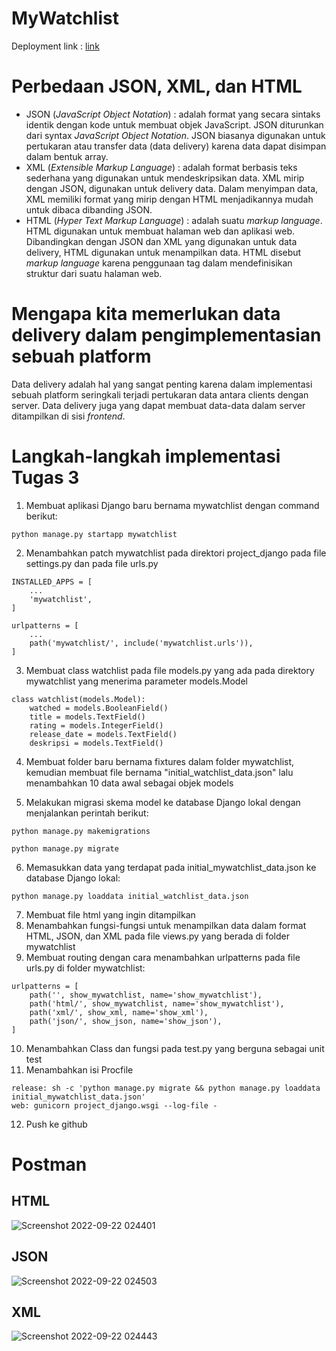 # MyWatchlist
Deployment link : [link](https://yotugas1.herokuapp.com/mywatchlist/)

# Perbedaan JSON, XML, dan HTML
* JSON (_JavaScript Object Notation_) : adalah format yang secara sintaks identik dengan kode untuk membuat objek JavaScript. JSON diturunkan dari syntax _JavaScript Object Notation_. JSON biasanya digunakan untuk pertukaran atau transfer data (data delivery) karena data dapat disimpan dalam bentuk array.
* XML (_Extensible Markup Language_)  : adalah format berbasis teks sederhana yang digunakan untuk mendeskripsikan data. XML mirip dengan JSON, digunakan untuk delivery data. Dalam menyimpan data, XML memiliki format yang mirip dengan HTML menjadikannya mudah untuk dibaca dibanding JSON.
* HTML (_Hyper Text Markup Language_) : adalah suatu _markup language_. HTML digunakan untuk membuat halaman web dan aplikasi web. Dibandingkan dengan JSON dan XML yang digunakan untuk data delivery, HTML digunakan untuk menampilkan data. HTML disebut _markup language_ karena penggunaan tag dalam mendefinisikan struktur dari suatu halaman web.

# Mengapa kita memerlukan data delivery dalam pengimplementasian sebuah platform
Data delivery adalah hal yang sangat penting karena dalam implementasi sebuah platform seringkali terjadi pertukaran data antara clients dengan server. Data delivery juga yang dapat membuat data-data dalam server ditampilkan di sisi _frontend_.

# Langkah-langkah implementasi Tugas 3
1. Membuat aplikasi Django baru bernama mywatchlist dengan command berikut:

```shell
python manage.py startapp mywatchlist
```

2. Menambahkan patch mywatchlist pada direktori project_django pada file settings.py dan pada file urls.py

```shell
INSTALLED_APPS = [
    ...
    'mywatchlist',
]
```

```shell
urlpatterns = [
    ...
    path('mywatchlist/', include('mywatchlist.urls')),
]

```

3. Membuat class watchlist pada file models.py yang ada pada direktory mywatchlist yang menerima parameter models.Model 

```shell
class watchlist(models.Model):
    watched = models.BooleanField()
    title = models.TextField()
    rating = models.IntegerField()
    release_date = models.TextField()
    deskripsi = models.TextField()
```

4. Membuat folder baru bernama fixtures dalam folder mywatchlist, kemudian membuat file bernama "initial_watchlist_data.json" lalu menambahkan 10 data awal sebagai objek models

5. Melakukan migrasi skema model ke database Django lokal dengan menjalankan perintah berikut:

```shell
python manage.py makemigrations
```

```shell
python manage.py migrate
```

6. Memasukkan data yang terdapat pada initial_mywatchlist_data.json ke database Django lokal:

```shell
python manage.py loaddata initial_watchlist_data.json
```

7. Membuat file html yang ingin ditampilkan
8. Menambahkan fungsi-fungsi untuk menampilkan data dalam format HTML, JSON, dan XML pada file views.py yang berada di folder mywatchlist
9. Membuat routing dengan cara menambahkan urlpatterns pada file urls.py di folder mywatchlist:
```shell
urlpatterns = [
    path('', show_mywatchlist, name='show_mywatchlist'),
    path('html/', show_mywatchlist, name='show_mywatchlist'),
    path('xml/', show_xml, name='show_xml'),
    path('json/', show_json, name='show_json'),
]
```
10. Menambahkan Class dan fungsi pada test.py yang berguna sebagai unit test
11. Menambahkan isi Procfile
```shell
release: sh -c 'python manage.py migrate && python manage.py loaddata initial_mywatchlist_data.json'
web: gunicorn project_django.wsgi --log-file -
```
12. Push ke github
# Postman
## HTML
![Screenshot 2022-09-22 024401](https://user-images.githubusercontent.com/112576463/191647653-575b6adf-48af-41e1-9b9e-8a1afbd83c65.png)


## JSON
![Screenshot 2022-09-22 024503](https://user-images.githubusercontent.com/112576463/191647961-ec7be309-68c2-49c1-b220-b6f0da60c340.png)


## XML
![Screenshot 2022-09-22 024443](https://user-images.githubusercontent.com/112576463/191647992-65990e5e-4028-413a-a697-0e085cd67898.png)

